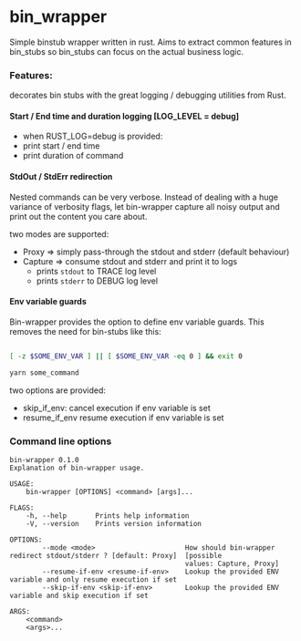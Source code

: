 # bin_wrapper

Simple binstub wrapper written in rust.
Aims to extract common features in bin_stubs so bin_stubs can focus on the actual business logic.

### Features:

decorates bin stubs with the great logging / debugging utilities from Rust.

#### Start / End time and duration logging [LOG_LEVEL = debug]
- when RUST_LOG=debug is provided:
 - print start / end time
 - print duration of command

#### StdOut / StdErr redirection

Nested commands can be very verbose. Instead of dealing with a huge variance of verbosity flags, let bin-wrapper capture all noisy output and print out the content you care about.

two modes are supported:

- Proxy => simply pass-through the stdout and stderr (default behaviour)
- Capture => consume stdout and stderr and print it to logs
  - prints `stdout` to TRACE log level
  - prints `stderr` to DEBUG log level

#### Env variable guards

Bin-wrapper provides the option to define env variable guards.
This removes the need for bin-stubs like this:


```sh

[ -z $SOME_ENV_VAR ] || [ $SOME_ENV_VAR -eq 0 ] && exit 0

yarn some_command
```

two options are provided:

 - skip_if_env: cancel execution if env variable is set
 - resume_if_env resume execution if env variable is set


### Command line options

```
bin-wrapper 0.1.0
Explanation of bin-wrapper usage.

USAGE:
    bin-wrapper [OPTIONS] <command> [args]...

FLAGS:
    -h, --help       Prints help information
    -V, --version    Prints version information

OPTIONS:
        --mode <mode>                      How should bin-wrapper redirect stdout/stderr ? [default: Proxy]  [possible
                                           values: Capture, Proxy]
        --resume-if-env <resume-if-env>    Lookup the provided ENV variable and only resume execution if set
        --skip-if-env <skip-if-env>        Lookup the provided ENV variable and skip execution if set

ARGS:
    <command>
    <args>...
```
